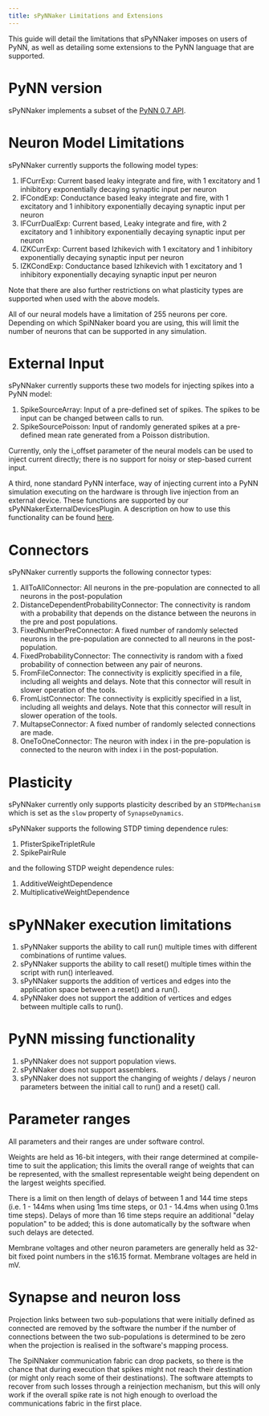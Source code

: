 ```yaml
---
title: sPyNNaker Limitations and Extensions
---
```


This guide will detail the limitations that sPyNNaker imposes on users of PyNN, as well as detailing some extensions to the PyNN language that are supported.


# PyNN version

sPyNNaker implements a subset of the [PyNN 0.7 API](http://neuralensemble.org/trac/PyNN/wiki/API-0.7).


# Neuron Model Limitations

sPyNNaker currently supports the following model types:

1. IFCurrExp: Current based leaky integrate and fire, with 1 excitatory and 1 inhibitory exponentially decaying synaptic input per neuron
1. IFCondExp: Conductance based leaky integrate and fire, with 1 excitatory and 1 inhibitory exponentially decaying synaptic input per neuron
1. IFCurrDualExp: Current based, Leaky integrate and fire, with 2 excitatory and 1 inhibitory exponentially decaying synaptic input per neuron
1. IZKCurrExp: Current based Izhikevich with 1 excitatory and 1 inhibitory exponentially decaying synaptic input per neuron 
1. IZKCondExp: Conductance based Izhikevich with 1 excitatory and 1 inhibitory exponentially decaying synaptic input per neuron 

Note that there are also further restrictions on what plasticity types are supported when used with the above models.

All of our neural models have a limitation of 255 neurons per core.  Depending on which SpiNNaker board you are using, this will limit the number of neurons that can be supported in any simulation.


# External Input

sPyNNaker currently supports these two models for injecting spikes into a PyNN model:

1. SpikeSourceArray: Input of a pre-defined set of spikes.  The spikes to be input can be changed between calls to run.
1. SpikeSourcePoisson: Input of randomly generated spikes at a pre-defined mean rate generated from a Poisson distribution.

Currently, only the i_offset parameter of the neural models can be used to inject current directly; there is no support for noisy or step-based current input.

A third, none standard PyNN interface, way of injecting current into a PyNN simulation executing on the hardware is through live injection from an external device. These functions are supported by our sPyNNakerExternalDevicesPlugin.  A description on how to use this functionality can be found [here](SimpleIO-LabManual.pdf).


# Connectors

sPyNNaker currently supports the following connector types:

1. AllToAllConnector: All neurons in the pre-population are connected to all neurons in the post-population
1. DistanceDependentProbabilityConnector: The connectivity is random with a probability that depends on the distance between the neurons in the pre and post populations.
1. FixedNumberPreConnector: A fixed number of randomly selected neurons in the pre-population are connected to all neurons in the post-population.
1. FixedProbabilityConnector: The connectivity is random with a fixed probability of connection between any pair of neurons.
1. FromFileConnector: The connectivity is explicitly specified in a file, including all weights and delays.  Note that this connector will result in slower operation of the tools.
1. FromListConnector: The connectivity is explicitly specified in a list, including all weights and delays.  Note that this connector will result in slower operation of the tools. 
1. MultapseConnector: A fixed number of randomly selected connections are made.
1. OneToOneConnector: The neuron with index i in the pre-population is connected to the neuron with index i in the post-population.

# Plasticity

sPyNNaker currently only supports plasticity described by an ```STDPMechanism``` which is set as the ```slow``` property of ```SynapseDynamics```.

sPyNNaker supports the following STDP timing dependence rules:

1. PfisterSpikeTripletRule
1. SpikePairRule

and the following STDP weight dependence rules:

1. AdditiveWeightDependence
1. MultiplicativeWeightDependence

# sPyNNaker execution limitations

1. sPyNNaker supports the ability to call run() multiple times with different combinations of runtime values. 
1. sPyNNaker supports the ability to call reset() multiple times within the script with run() interleaved.
1. sPyNNaker supports the addition of vertices and edges into the application space between a reset() and a run(). 
1. sPyNNaker does not support the addition of vertices and edges between multiple calls to run().

# PyNN missing functionality

1. sPyNNaker does not support population views.
1. sPyNNaker does not support assemblers.
1. sPyNNaker does not support the changing of weights / delays / neuron parameters between the initial call to run() and a reset() call.

# Parameter ranges

All parameters and their ranges are under software control.  

Weights are held as 16-bit integers, with their range determined at compile-time to suit the application; this limits the overall range of weights that can be represented, with the smallest representable weight being dependent on the largest weights specified.

There is a limit on then length of delays of between 1 and 144 time steps (i.e. 1 - 144ms when using 1ms time steps, or 0.1 - 14.4ms when using 0.1ms time steps).  Delays of more than 16 time steps require an additional "delay population" to be added; this is done automatically by the software when such delays are detected.

Membrane voltages and other neuron parameters are generally held as 32-bit fixed point numbers in the s16.15 format.  Membrane voltages are held in mV.

# Synapse and neuron loss

Projection links between two sub-populations that were initially defined as connected are removed by the software the number if the number of connections between the two sub-populations is determined to be zero when the projection is realised in
the software's mapping process.

The SpiNNaker communication fabric can drop packets, so there is the chance that during
execution that spikes might not reach their destination (or might only reach some of their destinations).  The software attempts to recover from such losses through a reinjection mechanism, but this will only work if the overall spike rate is not high enough to overload the communications fabric in the first place.
